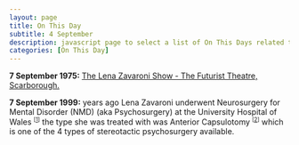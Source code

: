 ```yaml
---
layout: page
title: On This Day
subtitle: 4 September
description: javascript page to select a list of On This Days related to Lena Zavaroni.
categories: [On This Day]
---
```


**7 September 1975:**
[<span id="age1"></span> The Lena Zavaroni Show - The Futurist Theatre, Scarborough.](/theatre/the%20lena%20zavaroni%20show/1975/09/07/the-lena-zavaroni-show.html)

**7 September 1999:**
<span id="age2"></span> years ago Lena Zavaroni underwent Neurosurgery for Mental Disorder (NMD) (aka Psychosurgery) at the University Hospital of Wales <sup><small>[<a href="/biography/lena-zavaroni#university-hospital-of-wales">1</a>]</small></sup> the type she was treated with was Anterior Capsulotomy <sup><small>[<a href="/biography/lena-zavaroni#anterior-capsulotomy">2</a>]</small></sup> which is one of the 4 types of stereotactic psychosurgery available.

<!-- Script for calculating number of years ago -->
<script>
var dob = '19750907';
var year = Number(dob.substr(0, 4));
var month = Number(dob.substr(4, 2)) - 1;
var day = Number(dob.substr(6, 2));
var today = new Date();
var age1 = today.getFullYear() - year;
if (today.getMonth() < month || (today.getMonth() == month && today.getDate() < day)) {
age1--;
}
document.getElementById("age1").innerHTML=age1;

var dob = '19990907';
var year = Number(dob.substr(0, 4));
var month = Number(dob.substr(4, 2)) - 1;
var day = Number(dob.substr(6, 2));
var today = new Date();
var age2 = today.getFullYear() - year;
if (today.getMonth() < month || (today.getMonth() == month && today.getDate() < day)) {
age2--;
}
document.getElementById("age2").innerHTML=age2;
</script>
